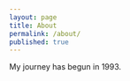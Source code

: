 ```yaml
---
layout: page
title: About
permalink: /about/
published: true
---
```

My journey has begun in 1993. 





